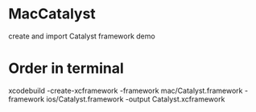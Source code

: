 # MacCatalyst
create and import Catalyst framework demo


# Order in terminal
xcodebuild -create-xcframework -framework mac/Catalyst.framework -framework ios/Catalyst.framework -output Catalyst.xcframework
